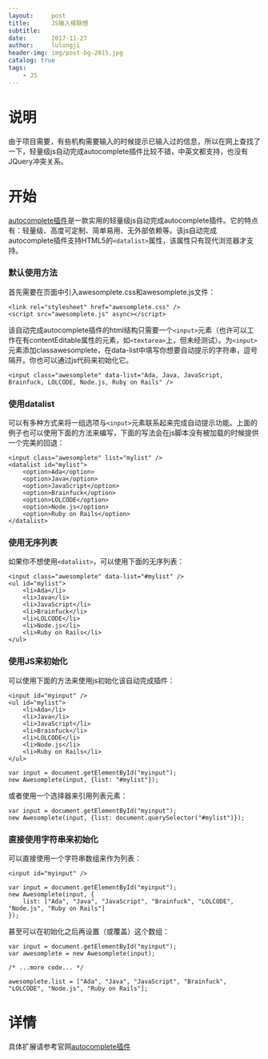 ```yaml
---
layout:     post
title:      JS输入框联想
subtitle:   
date:       2017-11-27
author:     lulongji
header-img: img/post-bg-2015.jpg
catalog: true
tags:
    - JS
---
```


# 说明
由于项目需要，有些机构需要输入的时候提示已输入过的信息，所以在网上查找了一下，轻量级js自动完成autocomplete插件比较不错，中英文都支持，也没有JQuery冲突关系。

# 开始
[autocomplete插件](http://www.htmleaf.com/jQuery/Form/201502251419.html)是一款实用的轻量级js自动完成autocomplete插件。它的特点有：轻量级、高度可定制、简单易用、无外部依赖等。该js自动完成autocomplete插件支持HTML5的```<datalist>```属性，该属性只有现代浏览器才支持。

### 默认使用方法
首先需要在页面中引入awesomplete.css和awesomplete.js文件：

    <link rel="stylesheet" href="awesomplete.css" />
    <script src="awesomplete.js" async></script>   

该自动完成autocomplete插件的html结构只需要一个```<input>```元素（也许可以工作在有contentEditable属性的元素，如```<textarea>```上，但未经测试）。为```<input>```元素添加classawesomplete，在data-list中填写你想要自动提示的字符串，逗号隔开。你也可以通过js代码来初始化它。

    <input class="awesomplete" data-list="Ada, Java, JavaScript, Brainfuck, LOLCODE, Node.js, Ruby on Rails" /> 

### 使用datalist
可以有多种方式来将一组选项与```<input>```元素联系起来完成自动提示功能。上面的例子也可以使用下面的方法来编写，下面的写法会在js脚本没有被加载的时候提供一个完美的回退：

    <input class="awesomplete" list="mylist" />
    <datalist id="mylist">
        <option>Ada</option>
        <option>Java</option>
        <option>JavaScript</option>
        <option>Brainfuck</option>
        <option>LOLCODE</option>
        <option>Node.js</option>
        <option>Ruby on Rails</option>
    </datalist>      

### 使用无序列表
如果你不想使用```<datalist>```，可以使用下面的无序列表：

    <input class="awesomplete" data-list="#mylist" />
    <ul id="mylist">
        <li>Ada</li>
        <li>Java</li>
        <li>JavaScript</li>
        <li>Brainfuck</li>
        <li>LOLCODE</li>
        <li>Node.js</li>
        <li>Ruby on Rails</li>
    </ul>       

### 使用JS来初始化
可以使用下面的方法来使用js初始化该自动完成插件：

    <input id="myinput" />
    <ul id="mylist">
        <li>Ada</li>
        <li>Java</li>
        <li>JavaScript</li>
        <li>Brainfuck</li>
        <li>LOLCODE</li>
        <li>Node.js</li>
        <li>Ruby on Rails</li>
    </ul> 

    var input = document.getElementById("myinput");
    new Awesomplete(input, {list: "#mylist"});  

或者使用一个选择器来引用列表元素：

    var input = document.getElementById("myinput");
    new Awesomplete(input, {list: document.querySelector("#mylist")});    

### 直接使用字符串来初始化 

可以直接使用一个字符串数组来作为列表：

    <input id="myinput" />

    var input = document.getElementById("myinput");
    new Awesomplete(input, {
        list: ["Ada", "Java", "JavaScript", "Brainfuck", "LOLCODE", "Node.js", "Ruby on Rails"]
    });                    

甚至可以在初始化之后再设置（或覆盖）这个数组：

    var input = document.getElementById("myinput");
    var awesomplete = new Awesomplete(input);
    
    /* ...more code... */
    
    awesomplete.list = ["Ada", "Java", "JavaScript", "Brainfuck", "LOLCODE", "Node.js", "Ruby on Rails"];  

# 详情

具体扩展请参考官网[autocomplete插件](http://www.htmleaf.com/jQuery/Form/201502251419.html)






